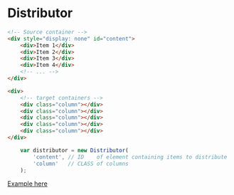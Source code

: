 # Distributor

```html
<!-- Source container -->
<div style="display: none" id="content">
    <div>Item 1</div>
    <div>Item 2</div>
    <div>Item 3</div>
    <div>Item 4</div>
    <!-- ... -->
</div>

<div>
    <!-- target containers -->
    <div class="column"></div>
    <div class="column"></div>
    <div class="column"></div>
    <div class="column"></div>
    <div class="column"></div>
</div>
```

```javascript
    var distributor = new Distributor(
        'content', // ID    of element containing items to distribute
        'column'   // CLASS of columns
    );
```

[Example here](http://htmlpreview.github.io/?https://github.com/leahpar/distributor/example.html)

